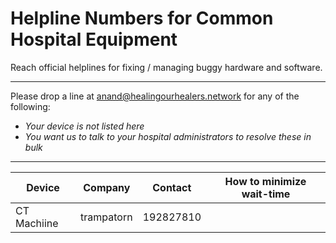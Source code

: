 # Helpline Numbers for Common Hospital Equipment
Reach official helplines for fixing / managing buggy hardware and software.

---
Please drop a line at anand@healingourhealers.network for any of the following:
- *Your device is not listed here*
- *You want us to talk to your hospital administrators to resolve these in bulk*
---

Device | Company | Contact | How to minimize wait-time
---|---|---|---
CT Machiine| trampatorn | 192827810 
